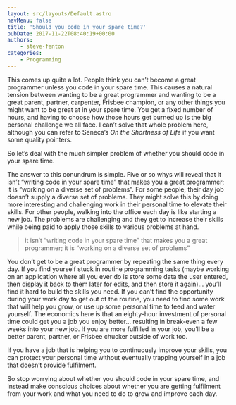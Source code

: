 ```yaml
---
layout: src/layouts/Default.astro
navMenu: false
title: 'Should you code in your spare time?'
pubDate: 2017-11-22T08:40:19+00:00
authors:
    - steve-fenton
categories:
    - Programming
---
```


This comes up quite a lot. People think you can’t become a great programmer unless you code in your spare time. This causes a natural tension between wanting to be a great programmer and wanting to be a great parent, partner, carpenter, Frisbee champion, or any other things you might want to be great at in your spare time. You get a fixed number of hours, and having to choose how those hours get burned up is the big personal challenge we all face. I can’t solve that whole problem here, although you can refer to Seneca’s *On the Shortness of Life* if you want some quality pointers.

So let’s deal with the much simpler problem of whether you should code in your spare time.

The answer to this conundrum is simple. Five or so whys will reveal that it isn’t “writing code in your spare time” that makes you a great programmer; it is “working on a diverse set of problems”. For some people, their day job doesn’t supply a diverse set of problems. They might solve this by doing more interesting and challenging work in their personal time to elevate their skills. For other people, walking into the office each day is like starting a new job. The problems are challenging and they get to increase their skills while being paid to apply those skills to various problems at hand.

> it isn’t “writing code in your spare time” that makes you a great programmer; it is “working on a diverse set of problems”

You don’t get to be a great programmer by repeating the same thing every day. If you find yourself stuck in routine programming tasks (maybe working on an application where all you ever do is store some data the user entered, then display it back to them later for edits, and then store it again)… you’ll find it hard to build the skills you need. If you can’t find the opportunity during your work day to get out of the routine, you need to find some work that will help you grow, or use up some personal time to feed and water yourself. The economics here is that an eighty-hour investment of personal time could get you a job you enjoy better… resulting in break-even a few weeks into your new job. If you are more fulfilled in your job, you’ll be a better parent, partner, or Frisbee chucker outside of work too.

If you have a job that is helping you to continuously improve your skills, you can protect your personal time without eventually trapping yourself in a job that doesn’t provide fulfilment.

So stop worrying about whether you should code in your spare time, and instead make conscious choices about whether you are getting fulfilment from your work and what you need to do to grow and improve each day.